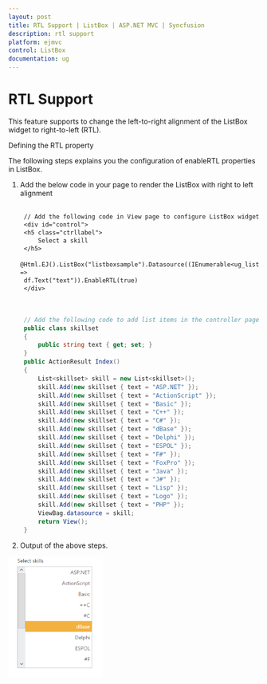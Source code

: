 ```yaml
---
layout: post
title: RTL Support | ListBox | ASP.NET MVC | Syncfusion
description: rtl support
platform: ejmvc
control: ListBox
documentation: ug
---
```


# RTL Support

This feature supports to change the left-to-right alignment of the ListBox widget to right-to-left (RTL). 

Defining the RTL property

The following steps explains you the configuration of enableRTL properties in ListBox.

1. Add the below code in your page to render the ListBox with right to left alignment


   ~~~ cshtml
   
	// Add the following code in View page to configure ListBox widget
	<div id="control"> 
	<h5 class="ctrllabel">
		Select a skill 
	</h5>  
	@Html.EJ().ListBox("listboxsample").Datasource((IEnumerable<ug_listbox.controllers.skillset>)ViewBag.datasource).ListBoxFields(df => 
	df.Text("text")).EnableRTL(true)
	</div>
		
   ~~~
   

   ~~~ csharp
   
	// Add the following code to add list items in the controller page
	public class skillset
	{  
		public string text { get; set; }
	}   
	public ActionResult Index()
	{    
		List<skillset> skill = new List<skillset>();
		skill.Add(new skillset { text = "ASP.NET" });
		skill.Add(new skillset { text = "ActionScript" });  
		skill.Add(new skillset { text = "Basic" });  
		skill.Add(new skillset { text = "C++" });   
		skill.Add(new skillset { text = "C#" });   
		skill.Add(new skillset { text = "dBase" }); 
		skill.Add(new skillset { text = "Delphi" }); 
		skill.Add(new skillset { text = "ESPOL" }); 
		skill.Add(new skillset { text = "F#" });  
		skill.Add(new skillset { text = "FoxPro" }); 
		skill.Add(new skillset { text = "Java" });  
		skill.Add(new skillset { text = "J#" });  
		skill.Add(new skillset { text = "Lisp" });
		skill.Add(new skillset { text = "Logo" }); 
		skill.Add(new skillset { text = "PHP" });  
		ViewBag.datasource = skill;     
		return View();    
	}

   ~~~
   



2. Output of the above steps.


![](RTL-Support_images/RTL-Support_img1.png)



